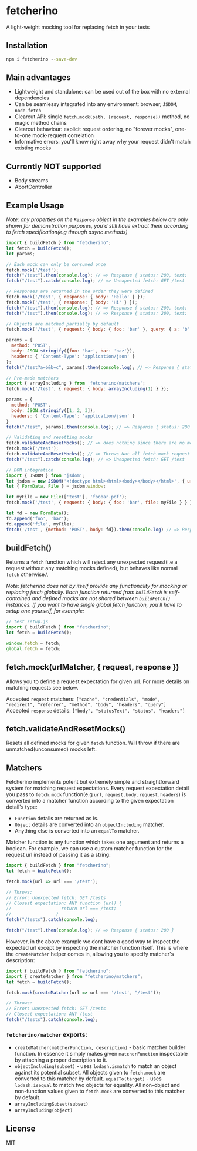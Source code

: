 # fetcherino
A light-weight mocking tool for replacing fetch in your tests

## Installation
```cmd
npm i fetcherino --save-dev
```

## Main advantages
- Lightweight and standalone: can be used out of the box with no external dependencies
- Can be seamlessy integrated into any environment: browser, `JSDOM`, `node-fetch`
- Clearcut API: single `fetch.mock(path, {request, response})` method, no magic method chains
- Clearcut behaviour: explicit request ordering, no "forever mocks", one-to-one mock-request correlation
- Informative errors: you'll know right away why your request didn't match existing mocks

## Currently NOT supported
- Body streams
- AbortController

## Example Usage
*Note: any properties on the `Response` object in the examples below are only shown for demonstration purposes, you'd still have extract them according to fetch specification(e.g through async methods)*

```js
import { buildFetch } from "fetcherino";
let fetch = buildFetch();
let params;

// Each mock can only be consumed once
fetch.mock('/test');
fetch("/test").then(console.log); // => Response { status: 200, text: '' }
fetch("/test").catch(console.log); // => Unexpected fetch: GET /test

// Responses are returned in the order they were defined
fetch.mock('/test', { response: { body: 'Hello' } });
fetch.mock('/test', { response: { body: 'Hi' } });
fetch("/test").then(console.log); // => Response { status: 200, text: 'Hello' }
fetch("/test").then(console.log); // => Response { status: 200, text: 'Hi' }

// Objects are matched partially by default
fetch.mock('/test', { request: { body: { foo: 'bar' }, query: { a: 'b' } } });

params = { 
  method: 'POST',
  body: JSON.stringify({foo: 'bar', bar: 'baz'}),
  headers: { 'Content-Type': 'application/json' }
};
fetch("/test?a=b&b=c", params).then(console.log); // => Response { status: 200 }

// Pre-made matchers
import { arrayIncluding } from 'fetcherino/matchers';
fetch.mock('/test', { request: { body: arrayIncluding(1) } });

params = { 
  method: 'POST',
  body: JSON.stringify([1, 2, 3]),
  headers: { 'Content-Type': 'application/json' }
}
fetch("/test", params).then(console.log); // => Response { status: 200 }

// Validating and resetting mocks
fetch.validateAndResetMocks(); // => does nothing since there are no mocks defined yet
fetch.mock('/test');
fetch.validateAndResetMocks(); // => Throws Not all fetch.mock request expectations were met
fetch("/test").catch(console.log); // => Unexpected fetch: GET /test

// DOM integration
import { JSDOM } from 'jsdom';
let jsdom = new JSDOM('<!doctype html><html><body></body></html>', { url: 'https://example.com' });
let { FormData, File } = jsdom.window;

let myFile = new File(['test'], 'foobar.pdf');
fetch.mock('/test', { request: { body: { foo: 'bar', file: myFile } } });

let fd = new FormData();
fd.append('foo', 'bar');
fd.append('file', myFile);
fetch('/test', {method: 'POST', body: fd}).then(console.log) // => Response { status: 200 };
```

## buildFetch()
Returns a `fetch` function which will reject any unexpected request(i.e a request without any matching mocks defined), but behaves like normal `fetch` otherwise.\

*Note: fetcherino does not by itself provide any functionality for mocking or replacing fetch globally. Each function returned from `buildFetch` is self-contained and defined mocks are not shared between `buildFetch()` instances. If you want to have single global fetch function, you'll have to setup one yourself, for example:*

```js
// test_setup.js
import { buildFetch } from "fetcherino";
let fetch = buildFetch();

window.fetch = fetch;
global.fetch = fetch;
```

## fetch.mock(urlMatcher, { request, response })
Allows you to define a request expectation for given url. For more details on matching requests see below.

Accepted `request` matchers: `["cache", "credentials", "mode", "redirect", "referrer", "method", "body", "headers", "query"]`\
Accepted `response` details: `["body", "statusText", "status", "headers"]`

## fetch.validateAndResetMocks()
Resets all defined mocks for given `fetch` function. Will throw if there are unmatched(unconsumed) mocks left.

## Matchers
Fetcherino implements potent but extremely simple and straightforward system for matching request expectations. Every request expectation detail you pass to `fetch.mock` function(e.g `url`, `request.body`, `request.headers`) is converted into a matcher function according to the given expectation detail's type:
- `Function` details are returned as is.
- `Object` details are converted into an `objectIncluding` matcher.
- Anything else is converted into an `equalTo` matcher.


Matcher function is any function which takes one argument and returns a boolean. For example, we can use a custom matcher function for the request url instead of passing it as a string:

```js
import { buildFetch } from "fetcherino";
let fetch = buildFetch();

fetch.mock(url => url === '/test');

// Throws:
// Error: Unexpected fetch: GET /tests
// Closest expectation: ANY function (url) {
//                   return url === /test;
//                 }
fetch("/tests").catch(console.log);

fetch("/test").then(console.log); // => Response { status: 200 }
```

However, in the above example we dont have a good way to inspect the expected url except by inspecting the matcher function itself. This is where the `createMatcher` helper comes in, allowing you to specify matcher's description:

```js
import { buildFetch } from "fetcherino";
import { createMatcher } from "fetcherino/matchers";
let fetch = buildFetch();

fetch.mock(createMatcher(url => url === '/test', "/test"));

// Throws:
// Error: Unexpected fetch: GET /tests
// Closest expectation: ANY /test
fetch("/tests").catch(console.log);
```

### `fetcherino/matcher` exports:

- `createMatcher(matcherFunction, description)` - basic matcher builder function. In essence it simply makes given `matcherFunction` inspectable by attaching a proper description to it.
- `objectIncluding(subset)` - uses `lodash.ismatch` to match an object against its potential subset. All objects given to `fetch.mock` are converted to this matcher by default.
`equalTo(target)` - uses `lodash.isequal` to match two objects for equality. All non-object and non-function values given to `fetch.mock` are converted to this matcher by default.
- `arrayIncludingSubset(subset)`
- `arrayIncluding(object)`


## License
MIT